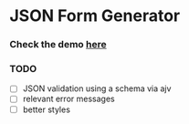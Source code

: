 # JSON Form Generator

### Check the demo [here](http://egrm-form-generator.surge.sh/)

### TODO

- [ ] JSON validation using a schema via ajv
- [ ] relevant error messages
- [ ] better styles
